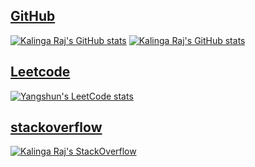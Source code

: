 ## [GitHub](https://github.com/kr32) 
[![Kalinga Raj's GitHub stats](https://github-readme-stats.vercel.app/api?username=kr32&show_icons=true&icon_color=586069&text_color=586069&bg_color=fff&line_height=30&hide_title=true&title_color=0366d6)](https://github.com/kr32) [![Kalinga Raj's GitHub stats](https://github-readme-stats.vercel.app/api/top-langs?username=kr32&show_icons=true&locale=en&layout=compact&line_height=30)](https://github.com/kr32)

## [Leetcode](https://leetcode.com/kalinga_raj)
[![Yangshun's LeetCode stats](https://leetcode-stats-six.vercel.app/api?username=kalinga_raj)](https://leetcode.com/kalinga_raj)

## [stackoverflow]()
[![Kalinga Raj's StackOverflow](https://github-readme-stackoverflow.vercel.app/?userID=12263918)](https://stackoverflow.com/users/12263918/kr32)
